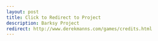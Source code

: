 ```yaml
---
layout: post
title: Click to Redirect to Project
description: Barksy Project
redirect: http://www.derekmanns.com/games/credits.html
---
```

